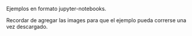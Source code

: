 Ejemplos en formato jupyter-notebooks.

Recordar de agregar las images para que el ejemplo pueda correrse una vez descargado.
